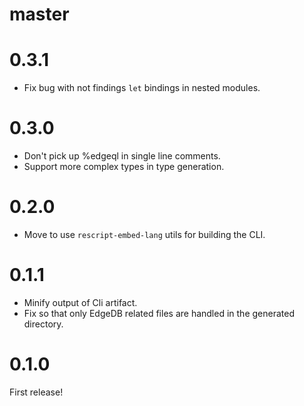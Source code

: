 # master

# 0.3.1

- Fix bug with not findings `let` bindings in nested modules.

# 0.3.0

- Don't pick up %edgeql in single line comments.
- Support more complex types in type generation.

# 0.2.0

- Move to use `rescript-embed-lang` utils for building the CLI.

# 0.1.1

- Minify output of Cli artifact.
- Fix so that only EdgeDB related files are handled in the generated directory.

# 0.1.0

First release!
